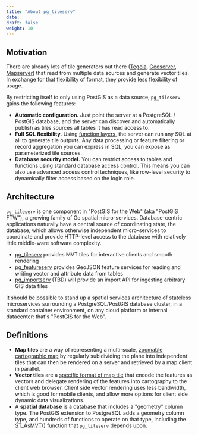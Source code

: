 ```yaml
---
title: "About pg_tileserv"
date:
draft: false
weight: 10
---
```


## Motivation

There are already lots of tile generators out there ([Tegola](https://tegola.io/), [Geoserver](https://geoserver.org), [Mapserver](https://mapserver.org)) that read from multiple data sources and generate vector tiles. In exchange for that flexibility of format, they provide less flexibility of usage. 

By restricting itself to only using PostGIS as a data source, `pg_tileserv` gains the following features:

* **Automatic configuration.** Just point the server at a PostgreSQL / PostGIS database, and the server can discover and automatically publish as tiles sources all tables it has read access to.
* **Full SQL flexibility.** Using [function layers](), the server can run any SQL at all to generate tile outputs. Any data processing or feature filtering or record aggregation you can express in SQL, you can expose as parameterized tile sources.
* **Database security model.** You can restrict access to tables and functions using standard database access control. This means you can also use advanced access control techniques, like row-level security to dynamically filter access based on the login role.

## Architecture

`pg_tileserv` is one component in "PostGIS for the Web" (aka "PostGIS FTW"), a growing family of Go spatial micro-services. Database-centric applications naturally have a central source of coordinating state, the database, which allows otherwise independent micro-services to coordinate and provide HTTP-level access to the database with relatively little middle-ware software complexity.

* [pg_tileserv](.) provides MVT tiles for interactive clients and smooth rendering
* [pg_featureserv](https://github.com/crunchydata/pg_featureserv) provides GeoJSON feature services for reading and writing vector and attribute data from tables
* [pg_importserv]() (TBD) will provide an import API for ingesting arbitrary GIS data files

It should be possible to stand up a spatial services architecture of stateless microservices surrounding a PostgreSQL/PostGIS database cluster, in a standard container environment, on any cloud platform or internal datacenter: that's "PostGIS for the Web".

## Definitions

* **Map tiles** are a way of representing a multi-scale, [zoomable cartographic map](https://en.wikipedia.org/wiki/Tiled_web_map) by regularly subidividing the plane into independent tiles that can then be rendered on a server and retrieved by a map client in parallel.
* **Vector tiles** are a [specific format of map tile](https://docs.mapbox.com/vector-tiles/specification/) that encode the features as vectors and delegate rendering of the features into cartography to the client web browser. Client side vector rendering uses less bandwidth, which is good for mobile clients, and allow more options for client side dynamic data visualizations.
* A **spatial database** is a database that includes a "geometry" column type. The PostGIS extension to PostgreSQL adds a geometry column type, and hundreds of functions to operate on that type, including the [ST_AsMVT()](https://postgis.net/docs/ST_AsMVT.html) function that `pg_tileserv` depends upon.
